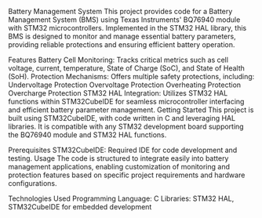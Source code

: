 Battery Management System
This project provides code for a Battery Management System (BMS) using Texas Instruments' BQ76940 module with STM32 microcontrollers. Implemented in the STM32 HAL library, this BMS is designed to monitor and manage essential battery parameters, providing reliable protections and ensuring efficient battery operation.

Features
Battery Cell Monitoring: Tracks critical metrics such as cell voltage, current, temperature, State of Charge (SoC), and State of Health (SoH).
Protection Mechanisms: Offers multiple safety protections, including:
Undervoltage Protection
Overvoltage Protection
Overheating Protection
Overcharge Protection
STM32 HAL Integration: Utilizes STM32 HAL functions within STM32CubeIDE for seamless microcontroller interfacing and efficient battery parameter management.
Getting Started
This project is built using STM32CubeIDE, with code written in C and leveraging HAL libraries. It is compatible with any STM32 development board supporting the BQ76940 module and STM32 HAL functions.

Prerequisites
STM32CubeIDE: Required IDE for code development and testing.
Usage
The code is structured to integrate easily into battery management applications, enabling customization of monitoring and protection features based on specific project requirements and hardware configurations.

Technologies Used
Programming Language: C
Libraries: STM32 HAL, STM32CubeIDE for embedded development
